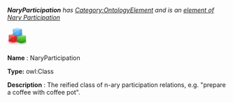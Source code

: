 ___NaryParticipation__ 
 has
 [Category:OntologyElement](../../Category/OntologyElement "Category:OntologyElement") 
 and is an
 [element of](../../Property/ElementOf "Property:ElementOf") 
[Nary Participation](../../Submissions/Nary_Participation "Submissions:Nary Participation")_




  





[![Class](../images/thumb/2/27/Class.gif/45px-Class.gif)](../../Image/Class.gif "Class")


__Name__ 
 : NaryParticipation
 



__Type:__ 
 owl:Class
 



__Description__ 
 : The reified class of n-ary participation relations, e.g. "prepare a coffee with coffee pot".